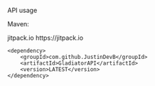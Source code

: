API usage

Maven:


<repositories>
	<repository>
		<id>jitpack.io</id>
		<url>https://jitpack.io</url>
	</repository>
</repositories>


 

	<dependency>
	    <groupId>com.github.JustinDevB</groupId>
	    <artifactId>GladiatorAPI</artifactId>
	    <version>LATEST</version>
	</dependency>

